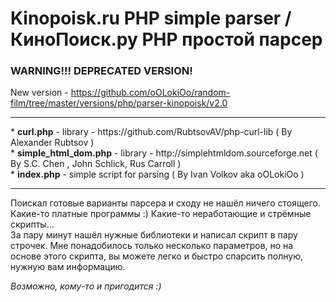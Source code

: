 # Kinopoisk.ru PHP simple parser / КиноПоиск.ру PHP простой парсер


### WARNING!!! DEPRECATED VERSION!
New version - https://github.com/oOLokiOo/random-film/tree/master/versions/php/parser-kinopoisk/v2.0

<hr />
* <b>curl.php</b> - library - https://github.com/RubtsovAV/php-curl-lib ( By Alexander Rubtsov <RubtsovAV@gmail.com> ) <br />
* <b>simple_html_dom.php</b> - library - http://simplehtmldom.sourceforge.net ( By S.C. Chen <me578022@gmail.com>, John Schlick, Rus Carroll ) <br />
* <b>index.php</b> - simple script for parsing ( By Ivan Volkov aka oOLokiOo <ivan.volkov.older@gmail.com> ) <br />
<hr />

<p style="font-weight:normal">
Поискал готовые варианты парсера и сходу не нашёл ничего стоящего. Какие-то платные программы :) Какие-то неработающие и стрёмные скрипты...<br />
За пару минут нашёл нужные библиотеки и написал скрипт в пару строчек.
Мне понадобилось только несколько параметров, но на основе этого скрипта, вы можете легко и быстро спарсить полную, нужную вам информацию.
</p>

_Возможно, кому-то и пригодится :)_
